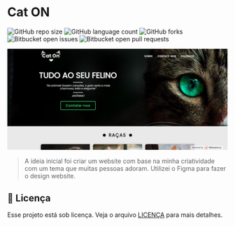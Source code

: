 # Cat ON

![GitHub repo size](https://img.shields.io/github/repo-size/damasioCode/cat-on?style=for-the-badge)
![GitHub language count](https://img.shields.io/github/languages/count/damasioCode/cat-on?style=for-the-badge)
![GitHub forks](https://img.shields.io/github/forks/damasioCode/cat-on?style=for-the-badge)
![Bitbucket open issues](https://img.shields.io/bitbucket/issues/damasioCode/cat-on?style=for-the-badge)
![Bitbucket open pull requests](https://img.shields.io/bitbucket/pr-raw/damasioCode/cat-on?style=for-the-badge)

<img src="exemplo.JPG" alt="exemplo imagem">

> A ideia inicial foi criar um website com base na minha criatividade com um tema que muitas pessoas adoram. Utilizei o Figma para fazer o design website.

## 📝 Licença

Esse projeto está sob licença. Veja o arquivo [LICENÇA](LICENSE) para mais detalhes.
